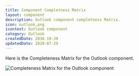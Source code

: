 ```yaml
---
title: Component Completness Matrix
layout: component
description: Outlook component completness Matrix.
icon: outlook.png
icontext: Outlook component
category: Outlook
createdDate: 2016-10-20
updatedDate: 2020-07-29
---
```


Here is the Completeness Matrix for the Outlook component.

![Completeness Matrix for the Outlook component](https://user-images.githubusercontent.com/16806832/88404425-8a95f400-cdd6-11ea-8712-127d526efbf9.png)
